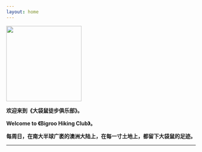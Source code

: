 ```yaml
---
layout: home
---
```


<p style="center;">
  <img width="200" src="https://user-images.githubusercontent.com/90954432/197385297-bee19d53-1b3e-406a-8ff5-9ebc4beb1fa1.jpeg">
</p>

**欢迎来到《大袋鼠徒步俱乐部》。**

**Welcome to 《Bigroo Hiking Club》。**

**每周日，在南大半球广袤的澳洲大陆上，在每一寸土地上，都留下大袋鼠的足迹。**

---
